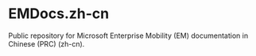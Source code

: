# EMDocs.zh-cn
Public repository for Microsoft Enterprise Mobility (EM) documentation in Chinese (PRC) (zh-cn).
